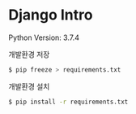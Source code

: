 # Django Intro

Python Version: 3.7.4

개발환경 저장
```bash
$ pip freeze > requirements.txt
```

개발환경 설치
```bash
$ pip install -r requirements.txt
```
